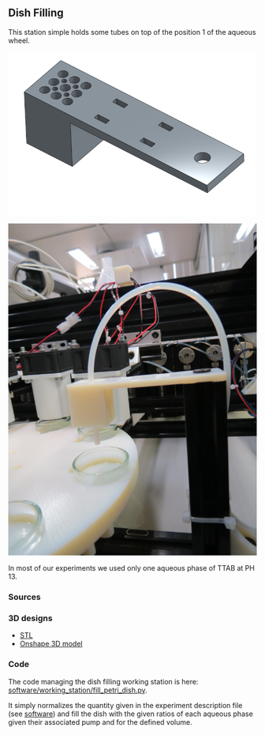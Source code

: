 ## Dish Filling

This station simple holds some tubes on top of the position 1 of the aqueous wheel.

![Dish Filling 3D](../../hardware/3d_parts/dish_filling/dish_filling.png)

![Dish Filling Real](../../media/img/working_stations/dish_filling_station.jpg)

In most of our experiments we used only one aqueous phase of TTAB at PH 13.

### Sources

### 3D designs

- [STL](../../hardware/3d_parts/dish_filling/dish_filling.stl)
- [Onshape 3D model](https://cad.onshape.com/documents/62d832e8b2dc4f2c03b85d68/w/e45d0051d41b139c7004414d/e/02edab79fbbeda28022ade23)

### Code

The code managing the dish filling working station is here: [software/working_station/fill_petri_dish.py](../../software/working_station/fill_petri_dish.py).

It simply normalizes the quantity given in the experiment description file (see [software](software)) and fill the dish with the given ratios of each aqueous phase given their associated pump and for the defined volume.
